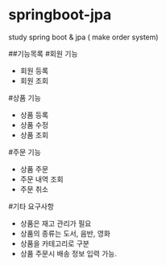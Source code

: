 # springboot-jpa
study spring boot &amp;  jpa ( make order system)

##기능목록
#회원 기능
- 회원 등록
- 회원 조회

#상품 기능
- 상품 등록
- 상품 수정
- 상품 조회

#주문 기능
- 상품 주문
- 주문 내역 조회
- 주문 취소

#기타 요구사항
- 상품은 재고 관리가 필요
- 상품의 종류는 도서, 음반, 영화
- 상품을 카테고리로 구분
- 상품 주문시 배송 정보 입력 가능.

